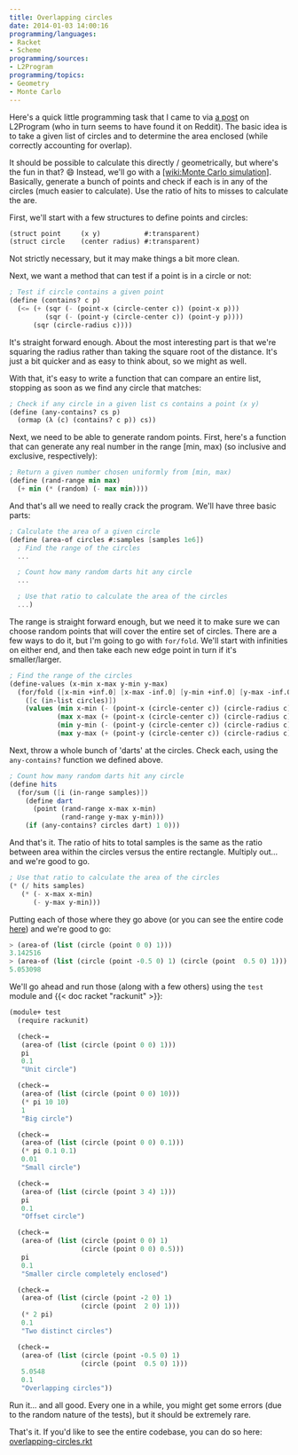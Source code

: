 ```yaml
---
title: Overlapping circles
date: 2014-01-03 14:00:16
programming/languages:
- Racket
- Scheme
programming/sources:
- L2Program
programming/topics:
- Geometry
- Monte Carlo
---
```

Here's a quick little programming task that I came to via <a href="http://l2program.co.uk/671/overlapping-circles">a post</a> on L2Program (who in turn seems to have found it on Reddit). The basic idea is to take a given list of circles and to determine the area enclosed (while correctly accounting for overlap).

<!--more-->

It should be possible to calculate this directly / geometrically, but where's the fun in that? :smile: Instead, we'll go with a [[wiki:Monte Carlo simulation]](). Basically, generate a bunch of points and check if each is in any of the circles (much easier to calculate). Use the ratio of hits to misses to calculate the are.

First, we'll start with a few structures to define points and circles:

```scheme
(struct point     (x y)           #:transparent)
(struct circle    (center radius) #:transparent)
```

Not strictly necessary, but it may make things a bit more clean.

Next, we want a method that can test if a point is in a circle or not:

```scheme
; Test if circle contains a given point
(define (contains? c p)
  (<= (+ (sqr (- (point-x (circle-center c)) (point-x p)))
         (sqr (- (point-y (circle-center c)) (point-y p))))
      (sqr (circle-radius c))))
```

It's straight forward enough. About the most interesting part is that we're squaring the radius rather than taking the square root of the distance. It's just a bit quicker and as easy to think about, so we might as well.

With that, it's easy to write a function that can compare an entire list, stopping as soon as we find any circle that matches:

```scheme
; Check if any circle in a given list cs contains a point (x y)
(define (any-contains? cs p)
  (ormap (λ (c) (contains? c p)) cs))
```

Next, we need to be able to generate random points. First, here's a function that can generate any real number in the range [min, max) (so inclusive and exclusive, respectively):

```scheme
; Return a given number chosen uniformly from [min, max)
(define (rand-range min max)
  (+ min (* (random) (- max min))))
```

And that's all we need to really crack the program. We'll have three basic parts:

```scheme
; Calculate the area of a given circle
(define (area-of circles #:samples [samples 1e6])
  ; Find the range of the circles
  ...

  ; Count how many random darts hit any circle
  ...

  ; Use that ratio to calculate the area of the circles
  ...)
```

The range is straight forward enough, but we need it to make sure we can choose random points that will cover the entire set of circles. There are a few ways to do it, but I'm going to go with `for/fold`. We'll start with infinities on either end, and then take each new edge point in turn if it's smaller/larger.

```scheme
; Find the range of the circles
(define-values (x-min x-max y-min y-max)
  (for/fold ([x-min +inf.0] [x-max -inf.0] [y-min +inf.0] [y-max -inf.0])
    ([c (in-list circles)])
    (values (min x-min (- (point-x (circle-center c)) (circle-radius c)))
            (max x-max (+ (point-x (circle-center c)) (circle-radius c)))
            (min y-min (- (point-y (circle-center c)) (circle-radius c)))
            (max y-max (+ (point-y (circle-center c)) (circle-radius c))))))
```

Next, throw a whole bunch of 'darts' at the circles. Check each, using the `any-contains?` function we defined above. 

```scheme
; Count how many random darts hit any circle
(define hits
  (for/sum ([i (in-range samples)])
    (define dart 
      (point (rand-range x-max x-min)
             (rand-range y-max y-min)))
    (if (any-contains? circles dart) 1 0)))
```

And that's it. The ratio of hits to total samples is the same as the ratio between area within the circles versus the entire rectangle. Multiply out... and we're good to go.

```scheme
; Use that ratio to calculate the area of the circles
(* (/ hits samples)
   (* (- x-max x-min)
      (- y-max y-min)))
```

Putting each of those where they go above (or you can see the entire code <a href="https://github.com/jpverkamp/small-projects/blob/master/blog/overlapping-circles.rkt">here</a>) and we're good to go:

```scheme
> (area-of (list (circle (point 0 0) 1)))
3.142516
> (area-of (list (circle (point -0.5 0) 1) (circle (point  0.5 0) 1)))
5.053098
```

We'll go ahead and run those (along with a few others) using the `test` module and {{< doc racket "rackunit" >}}:

```scheme
(module+ test
  (require rackunit)

  (check-=
   (area-of (list (circle (point 0 0) 1)))
   pi
   0.1
   "Unit circle")

  (check-=
   (area-of (list (circle (point 0 0) 10)))
   (* pi 10 10)
   1
   "Big circle")

  (check-=
   (area-of (list (circle (point 0 0) 0.1)))
   (* pi 0.1 0.1)
   0.01
   "Small circle")

  (check-=
   (area-of (list (circle (point 3 4) 1)))
   pi
   0.1
   "Offset circle")

  (check-=
   (area-of (list (circle (point 0 0) 1)
                  (circle (point 0 0) 0.5)))
   pi
   0.1
   "Smaller circle completely enclosed")

  (check-=
   (area-of (list (circle (point -2 0) 1)
                  (circle (point  2 0) 1)))
   (* 2 pi)
   0.1
   "Two distinct circles")

  (check-=
   (area-of (list (circle (point -0.5 0) 1)
                  (circle (point  0.5 0) 1)))
   5.0548
   0.1
   "Overlapping circles"))
```

Run it... and all good. Every one in a while, you might get some errors (due to the random nature of the tests), but it should be extremely rare. 

That's it. If you'd like to see the entire codebase, you can do so here: <a href="https://github.com/jpverkamp/small-projects/blob/master/blog/overlapping-circles.rkt">overlapping-circles.rkt</a>

